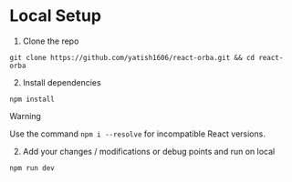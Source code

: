 # Local Setup

1. Clone the repo

```
git clone https://github.com/yatish1606/react-orba.git && cd react-orba
```

2. Install dependencies

```
npm install
```

> [!WARNING]  
> Use the command `npm i --resolve` for incompatible React versions.

2. Add your changes / modifications or debug points and run on local

```
npm run dev
```
